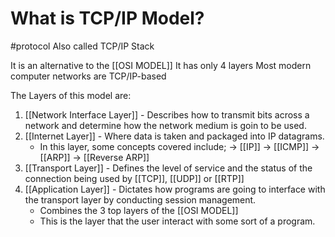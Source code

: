 # What is TCP/IP Model?
#protocol
Also called TCP/IP Stack

It is an alternative to the [[OSI MODEL]] 
It has only 4 layers
Most modern computer networks are TCP/IP-based

The Layers of this model are:
1. [[Network Interface Layer]]  - Describes how to transmit bits across a network and determine how the network medium is goin to be used.
2. [[Internet Layer]] - Where  data is taken and packaged into IP datagrams.
	- In this layer, some concepts covered include;
	  -> [[IP]]
	  -> [[ICMP]]
	  -> [[ARP]]
	  -> [[Reverse ARP]]
3. [[Transport Layer]] - Defines the level of service and the status of the connection being used by [[TCP]], [[UDP]] or [[RTP]]
4.  [[Application Layer]] - Dictates how programs are going to interface with the transport layer by conducting session management.
	- Combines the 3 top layers of the [[OSI MODEL]]
	- This is the layer that the user interact with some sort of a program.
	
	
